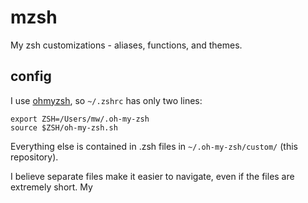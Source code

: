 # mzsh
My zsh customizations - aliases, functions, and themes.

## config
I use [ohmyzsh](http://ohmyz.sh), so `~/.zshrc` has only two lines:

    export ZSH=/Users/mw/.oh-my-zsh
    source $ZSH/oh-my-zsh.sh

Everything else is contained in .zsh files in `~/.oh-my-zsh/custom/` (this repository).

I believe separate files make it easier to navigate, even if the files are extremely short. My
